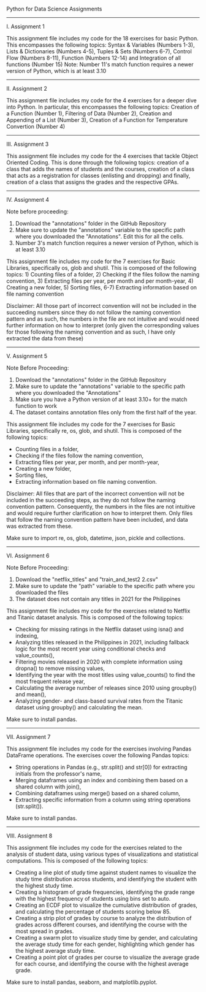 Python for Data Science Assignments
______________________________________________________________________________________________________________________________________________________________
I. Assignment 1

This assignment file includes my code for the 18 exercises for basic Python. This encompasses the following topics: Syntax & Variables (Numbers 1-3), Lists & Dictionaries (Numbers 4-5), Tuples & Sets (Numbers 6-7), Control Flow (Numbers 8-11), Function (Numbers 12-14) and Integration of all functions (Number 15)
Note: Number 11's match function requires a newer version of Python, which is at least 3.10

______________________________________________________________________________________________________________________________________________________________

II. Assignment 2

This assignment file includes my code for the 4 exercises for a deeper dive into Python. In particular, this encompasses the following topics: Creation of a Function (Number 1), Filtering of Data (Number 2), Creation and Appending of a List (Number 3), Creation of a Function for Temperature Convertion (Number 4)

______________________________________________________________________________________________________________________________________________________________

III. Assignment 3

This assignment file includes my code for the 4 exercises that tackle Object Oriented Coding. This is done through the following topics: creation of a class that adds the names of students and the courses, creation of a class that acts as a registration for classes (enlisting and dropping) and finally, creation of a class that assigns the grades and the respective GPAs.

______________________________________________________________________________________________________________________________________________________________

IV. Assignment 4

Note before proceeding: 
1. Download the "annotations" folder in the GitHub Repository
2. Make sure to update the "annotations" variable to the specific path where you downloaded the "Annotations". Edit this for all the cells.
3. Number 3's match function requires a newer version of Python, which is at least 3.10

This assignment file includes my code for the 7 exercises for Basic Libraries, specifically os, glob and shutil. This is composed of the following topics: 1) Counting files of a folder, 2) Checking if the files follow the naming convention, 3) Extracting files per year, per month and per month-year, 4) Creating a new folder, 5) Sorting files, 6-7) Extracting information based on file naming convention

Disclaimer: All those part of incorrect convention will not be included in the succeeding numbers since they do not follow the naming convention pattern and as such, the numbers in the file are not intuitive and would need further information on how to interpret (only given the corresponding values for those following the naming convention and as such, I have only extracted the data from these)

______________________________________________________________________________________________________________________________________________________________

V. Assignment 5

Note Before Proceeding:
1. Download the "annotations" folder in the GitHub Repository
2. Make sure to update the "annotations" variable to the specific path where you downloaded the "Annotations"
3. Make sure you have a Python version of at least 3.10+ for the match function to work
4. The dataset contains annotation files only from the first half of the year.

This assignment file includes my code for the 7 exercises for Basic Libraries, specifically re, os, glob, and shutil. This is composed of the following topics:
- Counting files in a folder,
- Checking if the files follow the naming convention,
- Extracting files per year, per month, and per month-year,
- Creating a new folder,
- Sorting files,
- Extracting information based on file naming convention.
  
Disclaimer: All files that are part of the incorrect convention will not be included in the succeeding steps, as they do not follow the naming convention pattern. Consequently, the numbers in the files are not intuitive and would require further clarification on how to interpret them. Only files that follow the naming convention pattern have been included, and data was extracted from these. 

Make sure to import re, os, glob, datetime, json, pickle and collections.

______________________________________________________________________________________________________________________________________________________________

VI. Assignment 6

Note Before Proceeding:
1. Download the "netflix_titles" and "train_and_test2 2.csv" 
2. Make sure to update the "path" variable to the specific path where you downloaded the files
3. The dataset does not contain any titles in 2021 for the Philippines

This assignment file includes my code for the exercises related to Netflix and Titanic dataset analysis. This is composed of the following topics:
- Checking for missing ratings in the Netflix dataset using isna() and indexing,
- Analyzing titles released in the Philippines in 2021, including fallback logic for the most recent year using conditional checks and value_counts(),
- Filtering movies released in 2020 with complete information using dropna() to remove missing values,
- Identifying the year with the most titles using value_counts() to find the most frequent release year,
- Calculating the average number of releases since 2010 using groupby() and mean(),
- Analyzing gender- and class-based survival rates from the Titanic dataset using groupby() and calculating the mean.

Make sure to install pandas.

______________________________________________________________________________________________________________________________________________________________

VII. Assignment 7

This assignment file includes my code for the exercises involving Pandas DataFrame operations. The exercises cover the following Pandas topics:
- String operations in Pandas (e.g., str.split() and str[0]) for extracting initials from the professor's name,
- Merging dataframes using an index and combining them based on a shared column with join(),
- Combining dataframes using merge() based on a shared column,
- Extracting specific information from a column using string operations (str.split()).

Make sure to install pandas.

______________________________________________________________________________________________________________________________________________________________

VIII. Assignment 8 

This assignment file includes my code for the exercises related to the analysis of student data, using various types of visualizations and statistical computations. This is composed of the following topics:

- Creating a line plot of study time against student names to visualize the study time distribution across students, and identifying the student with the highest study time.
- Creating a histogram of grade frequencies, identifying the grade range with the highest frequency of students using bins set to auto.
- Creating an ECDF plot to visualize the cumulative distribution of grades, and calculating the percentage of students scoring below 85.
- Creating a strip plot of grades by course to analyze the distribution of grades across different courses, and identifying the course with the most spread in grades.
- Creating a swarm plot to visualize study time by gender, and calculating the average study time for each gender, highlighting which gender has the highest average study time.
- Creating a point plot of grades per course to visualize the average grade for each course, and identifying the course with the highest average grade.

Make sure to install pandas, seaborn, and matplotlib.pyplot.
